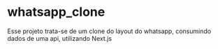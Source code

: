 # whatsapp_clone
Esse projeto trata-se de um clone do layout do whatsapp, consumindo dados de uma api, utilizando Next.js
